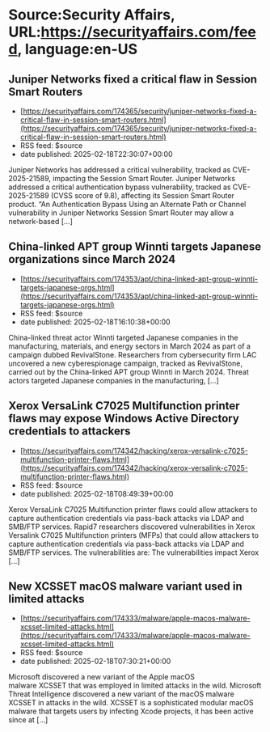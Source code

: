 # Source:Security Affairs, URL:https://securityaffairs.com/feed, language:en-US

## Juniper Networks fixed a critical flaw in Session Smart Routers
 - [https://securityaffairs.com/174365/security/juniper-networks-fixed-a-critical-flaw-in-session-smart-routers.html](https://securityaffairs.com/174365/security/juniper-networks-fixed-a-critical-flaw-in-session-smart-routers.html)
 - RSS feed: $source
 - date published: 2025-02-18T22:30:07+00:00

Juniper Networks has addressed a critical vulnerability, tracked as CVE-2025-21589, impacting the Session Smart Router. Juniper Networks addressed a critical authentication bypass vulnerability, tracked as CVE-2025-21589 (CVSS score of 9.8), affecting its Session Smart Router product. &#8220;An Authentication Bypass Using an Alternate Path or Channel vulnerability in Juniper Networks Session Smart Router may allow a network-based [&#8230;]

## China-linked APT group Winnti targets Japanese organizations since March 2024
 - [https://securityaffairs.com/174353/apt/china-linked-apt-group-winnti-targets-japanese-orgs.html](https://securityaffairs.com/174353/apt/china-linked-apt-group-winnti-targets-japanese-orgs.html)
 - RSS feed: $source
 - date published: 2025-02-18T16:10:38+00:00

China-linked threat actor Winnti targeted Japanese companies in the manufacturing, materials, and energy sectors in March 2024 as part of a campaign dubbed RevivalStone. Researchers from cybersecurity firm LAC uncovered a new cyberespionage campaign, tracked as RevivalStone, carried out by the China-linked APT group Winnti in March 2024. Threat actors targeted Japanese companies in the manufacturing, [&#8230;]

## Xerox VersaLink C7025 Multifunction printer flaws may expose Windows Active Directory credentials to attackers
 - [https://securityaffairs.com/174342/hacking/xerox-versalink-c7025-multifunction-printer-flaws.html](https://securityaffairs.com/174342/hacking/xerox-versalink-c7025-multifunction-printer-flaws.html)
 - RSS feed: $source
 - date published: 2025-02-18T08:49:39+00:00

Xerox VersaLink C7025 Multifunction printer flaws could allow attackers to capture authentication credentials via pass-back attacks via LDAP and SMB/FTP services. Rapid7 researchers discovered vulnerabilities in Xerox Versalink C7025 Multifunction printers (MFPs) that could allow attackers to capture authentication credentials via pass-back attacks via LDAP and SMB/FTP services. The vulnerabilities are: The vulnerabilities impact Xerox [&#8230;]

## New XCSSET macOS malware variant used in limited attacks
 - [https://securityaffairs.com/174333/malware/apple-macos-malware-xcsset-limited-attacks.html](https://securityaffairs.com/174333/malware/apple-macos-malware-xcsset-limited-attacks.html)
 - RSS feed: $source
 - date published: 2025-02-18T07:30:21+00:00

Microsoft discovered a new variant of the Apple macOS malware XCSSET that was employed in limited attacks in the wild. Microsoft Threat Intelligence discovered a new variant of the macOS malware XCSSET in attacks in the wild. XCSSET is a sophisticated modular macOS malware that targets users by infecting Xcode projects, it has been active since at [&#8230;]

